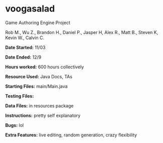 # voogasalad
Game Authoring Engine Project

Rob M., Wu Z., Brandon H., Daniel P., Jasper H, Alex R., Matt B., Steven K, Kevin W., Calvin C.

**Date Started:** 11/03

**Date Ended:** 12/9

**Hours worked:** 600 hours collectively

**Resource Used:** Java Docs, TAs

**Starting Files:** main/Main.java

**Testing Files:** 

**Data Files:** in resources package

**Instructions:** pretty self explanatory

**Bugs:** lol

**Extra Features:** live editing, random generation, crazy flexibility

